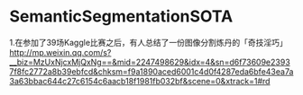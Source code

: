 # SemanticSegmentationSOTA
1.在参加了39场Kaggle比赛之后，有人总结了一份图像分割炼丹的「奇技淫巧」 
http://mp.weixin.qq.com/s?__biz=MzUxNjcxMjQxNg==&mid=2247498629&idx=4&sn=d6f73609e23937f8fc2772a8b39ebfcd&chksm=f9a1890aced6001c4d0f4287eda6bfe43ea7a3a63bbac644c27c6154c6aacb18f1981fb032bf&scene=0&xtrack=1#rd
